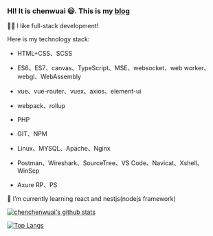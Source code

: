 ### HI! It is chenwuai 😃. This is my [blog](https://xxcc.fun)
🤟🏻 I like full-stack development!

Here is my technology stack:
+ HTML+CSS、SCSS
+ ES6、ES7、canvas、TypeScript、MSE、websocket、web worker、webgl、WebAssembly
+ vue、vue-router、vuex、axios、element-ui
+ webpack、rollup
+ PHP
+ GIT、NPM
+ Linux、MYSQL、Apache、Nginx

+ Postman、Wireshark、SourceTree、VS Code、Navicat、Xshell、WinScp
+ Axure RP、PS

🌱 I’m currently learning react and nestjs(nodejs framework)


[![chenchenwuai's github stats](https://github-readme-stats.vercel.app/api?username=chenchenwuai&show_icons=true&theme=radical)](https://github.com/anuraghazra/github-readme-stats)

[![Top Langs](https://github-readme-stats.vercel.app/api/top-langs/?username=chenchenwuai&layout=compact)](https://github.com/anuraghazra/github-readme-stats)
